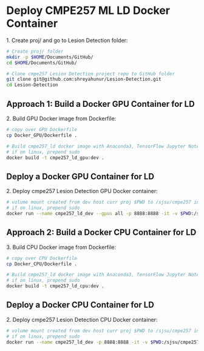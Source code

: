 # Deploy CMPE257 ML LD Docker Container

1\. Create proj/ and go to Lesion Detection folder:

~~~bash
# Create proj/ folder
mkdir -p $HOME/Documents/GitHub/
cd $HOME/Documents/GitHub/

# Clone cmpe257 Lesion Detection project repo to GitHub folder
git clone git@github.com:shreyahunur/Lesion-Detection.git
cd Lesion-Detection
~~~

## Approach 1: Build a Docker GPU Container for LD

2\. Build GPU Docker image from Dockerfile:

~~~bash
# copy over GPU Dockerfile
cp Docker_GPU/Dockerfile .

# Build cmpe257_ld docker image with Anaconda3, TensorFlow Jupyter Notebook, 
# if on linux, prepend sudo
docker build -t cmpe257_ld_gpu:dev .
~~~

## Deploy a Docker GPU Container for LD

2\. Deploy cmpe257 Lesion Detection GPU Docker container:

~~~bash
# volume mount created from dev host curr proj $PWD to /sjsu/cmpe257 in container
# if on linux, prepend sudo
docker run --name cmpe257_ld_dev --gpus all -p 8888:8888 -it -v $PWD:/sjsu/cmpe257_ld cmpe257_ld:dev
~~~

## Approach 2: Build a Docker CPU Container for LD

3\. Build CPU Docker image from Dockerfile:

~~~bash
# copy over CPU Dockerfile
cp Docker_CPU/Dockerfile .

# Build cmpe257_ld docker image with Anaconda3, TensorFlow Jupyter Notebook, 
# if on linux, prepend sudo
docker build -t cmpe257_ld_cpu:dev .
~~~

## Deploy a Docker CPU Container for LD

2\. Deploy cmpe257 Lesion Detection CPU Docker container:

~~~bash
# volume mount created from dev host curr proj $PWD to /sjsu/cmpe257 in container
# if on linux, prepend sudo
docker run --name cmpe257_ld_dev -p 8888:8888 -it -v $PWD:/sjsu/cmpe257_ld cmpe257_ld:dev
~~~
